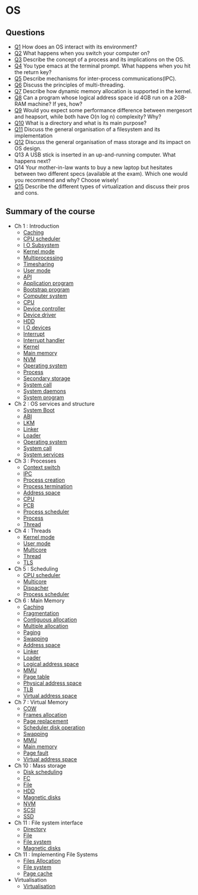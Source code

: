 # OS

## Questions 

- [Q1](Questions/Q1.md) How does an OS interact with its environment?
- [Q2](Questions/Q2.md) What happens when you switch your computer on?
- [Q3](Questions/Q3.md) Describe the concept of a process and its implications on the OS.
- [Q4](Questions/Q4.md) You type emacs at the terminal prompt. What happens when you hit the return key?
- [Q5](Questions/Q5.md) Describe mechanisms for inter-process communications(IPC).
- [Q6](Questions/Q6.md) Discuss the principles of multi-threading.
- [Q7](Questions/Q7.md) Describe how dynamic memory allocation is supported in the kernel.
- [Q8](Questions/Q8.md) Can a program whose logical address space id 4GB run on a 2GB-RAM machine? If yes, how?
- [Q9](Questions/Q9.md) Would you expect some performance difference between mergesort and heapsort, while both have O(n log n) complexity? Why?
- [Q10](Questions/Q10.md) What is a directory and what is its main purpose?
- [Q11](Questions/Q11.md) Discuss the general organisation of a filesystem and its implementation
- [Q12](Questions/Q12.md) Discuss the general organisation of mass storage and its impact on OS design.
- Q13 A USB stick is inserted in an up-and-running computer. What happens next?
- Q14 Your mother-in-law wants to buy a new laptop but hesitates between two different specs (available at the exam). Which one would you recommend and why? Choose wisely!
- [Q15](Questions/Q15.md) Describe the different types of virtualization and discuss their pros and cons.

## Summary of the course

- Ch 1 : Introduction
	- [Caching](Notion/Concepts/Caching.md)
	- [CPU scheduler](Notion/CPU%20scheduler.md)
	- [I O Subsystem](Notion/Concepts/I%20O%20Subsystem.md)
	- [Kernel mode](Notion/Concepts/Kernel%20mode.md)
	- [Multiprocessing](Notion/Concepts/Multiprocessing.md)
	- [Timesharing](Notion/Concepts/Timesharing.md)
	- [User mode](Notion/Concepts/User%20mode.md)
	- [API](Notion/API.md)
	- [Application program](Notion/Application%20program.md)
	- [Bootstrap program](Notion/Bootstrap%20program.md)
	- [Computer system](Notion/Computer%20system.md)
	- [CPU](Notion/CPU.md)
	- [Device controller](Notion/Device%20controller.md)
	- [Device driver](Notion/Device%20driver.md)
	- [HDD](Notion/HDD.md)
	- [I O devices](Notion/I%20O%20devices.md)
	- [Interrupt](Notion/Interrupt.md)
	- [Interrupt handler](Notion/Interrupt%20handler.md)
	- [Kernel](Notion/Kernel.md)
	- [Main memory](Notion/Main%20memory.md)
	- [NVM](Notion/NVM.md)
	- [Operating system](Notion/Operating%20system.md)
	- [Process](Notion/Process.md)
	- [Secondary storage](Notion/Secondary%20storage.md)
	- [System call](Notion/System%20call.md)
	- [System daemons](Notion/System%20daemons.md)
	- [System program](Notion/System%20program.md)
- Ch 2 : OS services and structure
	- [System Boot](Notion/Concepts/System%20Boot.md)
	- [ABI](Notion/ABI.md)
	- [LKM](Notion/LKM.md)
	- [Linker](Notion/Linker.md)
	- [Loader](Notion/Loader.md)
	- [Operating system](Notion/Operating%20system.md)
	- [System call](Notion/System%20call.md)
	- [System services](Notion/System%20services.md)
- Ch 3 : Processes
	- [Context switch](Notion/Concepts/Context%20switch.md)
	- [IPC](Notion/Concepts/IPC.md)
	- [Process creation](Notion/Concepts/Process%20creation.md)
	- [Process termination](Notion/Concepts/Process%20termination.md)
	- [Address space](Notion/Address%20space.md)
	- [CPU](Notion/CPU.md)
	- [PCB](Notion/PCB.md)
	- [Process scheduler](Notion/Process%20scheduler.md)
	- [Process](Notion/Process.md)
	- [Thread](Notion/Thread.md)
- Ch 4 : Threads
	- [Kernel mode](Notion/Concepts/Kernel%20mode.md)
	- [User mode](Notion/Concepts/User%20mode.md)
	- [Multicore](Notion/Concepts/Multicore.md)
	- [Thread](Notion/Thread.md)
	- [TLS](Notion/TLS.md)
- Ch 5 : Scheduling
	- [CPU scheduler](Notion/CPU%20scheduler.md)
	- [Multicore](Notion/Concepts/Multicore.md)
	- [Dispacher](Notion/Dispacher.md)
	- [Process scheduler](Notion/Process%20scheduler.md)
- Ch 6 : Main Memory
	- [Caching](Notion/Concepts/Caching.md)
	- [Fragmentation](Notion/Concepts/Fragmentation.md)
	- [Contiguous allocation](Notion/Concepts/Contiguous%20allocation.md)
	- [Multiple allocation](Notion/Concepts/Multiple%20allocation.md)
	- [Paging](Notion/Concepts/Paging.md)
	- [Swapping](Notion/Concepts/Swapping.md)
	- [Address space](Notion/Address%20space.md)
	- [Linker](Notion/Linker.md)
	- [Loader](Notion/Loader.md)
	- [Logical address space](Notion/Logical%20address%20space.md)
	- [MMU](Notion/MMU.md)
	- [Page table](Notion/Page%20table.md)
	- [Physical address space](Notion/Physical%20address%20space.md)
	- [TLB](Notion/TLB.md)
	- [Virtual address space](Notion/Virtual%20address%20space.md)
- Ch 7 : Virtual Memory
	- [COW](Notion/Concepts/COW.md)
	- [Frames allocation](Notion/Concepts/Frames%20allocation.md)
	- [Page replacement](Notion/Concepts/Page%20replacement.md)
	- [Scheduler disk operation](Notion/Concepts/Scheduler%20disk%20operation.md)
	- [Swapping](Notion/Concepts/Swapping.md)
	- [MMU](Notion/MMU.md)
	- [Main memory](Notion/Main%20memory.md)
	- [Page fault](Notion/Page%20fault.md)
	- [Virtual address space](Notion/Virtual%20address%20space.md)
- Ch 10 : Mass storage
	- [Disk scheduling](Notion/Concepts/Disk%20scheduling.md)
	- [FC](Notion/FC.md)
	- [File](Notion/File.md)
	- [HDD](Notion/HDD.md)
	- [Magnetic disks](Notion/Magnetic%20disks.md)
	- [NVM](Notion/NVM.md)
	- [SCSI](Notion/SCSI.md)
	- [SSD](Notion/SSD.md)
- Ch 11 : File system interface
	- [Directory](Notion/Directory.md)
	- [File](Notion/File.md)
	- [File system](Notion/File%20system.md)
	- [Magnetic disks](Notion/Magnetic%20disks.md)
- Ch 11 : Implementing File Systems
	- [Files Allocation](Notion/Concepts/Files%20Allocation.md)
	- [File system](Notion/File%20system.md)
	- [Page cache](Notion/Page%20cache.md)
- Virtualisation
	- [Virtualisation](Notion/Concepts/Virtualisation.md)